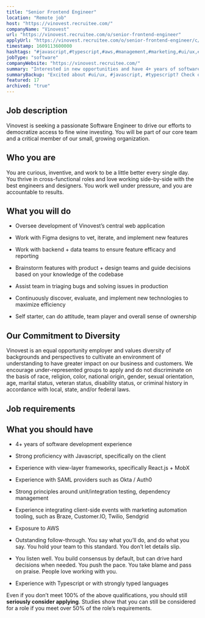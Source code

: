 ```yaml
---
title: "Senior Frontend Engineer"
location: "Remote job"
host: "https://vinovest.recruitee.com/"
companyName: "Vinovest"
url: "https://vinovest.recruitee.com/o/senior-frontend-engineer"
applyUrl: "https://vinovest.recruitee.com/o/senior-frontend-engineer/c/new"
timestamp: 1609113600000
hashtags: "#javascript,#typescript,#aws,#management,#marketing,#ui/ux,#figma"
jobType: "software"
companyWebsite: "https://vinovest.recruitee.com/"
summary: "Interested in new opportunities and have 4+ years of software development experience? Vinovest has a job opening for a senior frontend engineer."
summaryBackup: "Excited about #ui/ux, #javascript, #typescript? Check out this job post!"
featured: 17
archived: "true"
---
```


## Job description

Vinovest is seeking a passionate Software Engineer to drive our efforts to democratize access to fine wine investing. You will be part of our core team and a critical member of our small, growing organization.

## Who you are

You are curious, inventive, and work to be a little better every single day. You thrive in cross-functional roles and love working side-by-side with the best engineers and designers. You work well under pressure, and you are accountable to results.

## What you will do

*   Oversee development of Vinovest’s central web application

*   Work with Figma designs to vet, iterate, and implement new features

*   Work with backend + data teams to ensure feature efficacy and reporting

*   Brainstorm features with product + design teams and guide decisions based on your knowledge of the codebase

*   Assist team in triaging bugs and solving issues in production

*   Continuously discover, evaluate, and implement new technologies to maximize efficiency

*   Self starter, can do attitude, team player and overall sense of ownership

## Our Commitment to Diversity

Vinovest is an equal opportunity employer and values diversity of backgrounds and perspectives to cultivate an environment of understanding to have greater impact on our business and customers. We encourage under-represented groups to apply and do not discriminate on the basis of race, religion, color, national origin, gender, sexual orientation, age, marital status, veteran status, disability status, or criminal history in accordance with local, state, and/or federal laws.

## Job requirements

## What you should have

*   4+ years of software development experience

*   Strong proficiency with Javascript, specifically on the client

*   Experience with view-layer frameworks, specifically React.js + MobX

*   Experience with SAML providers such as Okta / Auth0

*   Strong principles around unit/integration testing, dependency management

*   Experience integrating client-side events with marketing automation tooling, such as Braze, Customer.IO, Twilio, Sendgrid

*   Exposure to AWS

*   Outstanding follow-through. You say what you’ll do, and do what you say. You hold your team to this standard. You don’t let details slip.

*   You listen well. You build consensus by default, but can drive hard decisions when needed. You push the pace. You take blame and pass on praise. People love working with you.

*   Experience with Typescript or with strongly typed languages

‪Even if you don’t meet 100% of the above qualifications, you should still **seriously consider applying**. Studies show that you can still be considered for a role if you meet over 50% of the role’s requirements.‬

